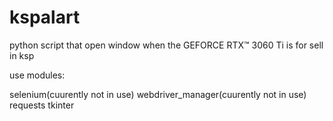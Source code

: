# kspalart
python script that open window when the GEFORCE RTX™ 3060 Ti is for sell in ksp

use modules:

selenium(cuurently not in use)
webdriver_manager(cuurently not in use)
requests
tkinter


